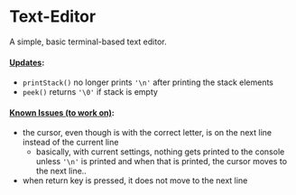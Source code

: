 # Text-Editor
A simple, basic terminal-based text editor.

#### <u>Updates</u>:
- `printStack()` no longer prints `'\n'` after printing the stack elements
- `peek()` returns `'\0'` if stack is empty

#### <u>Known Issues (to work on)</u>:
- the cursor, even though is with the correct letter, is on the next line instead of the current line
    - basically, with current settings, nothing gets printed to the console unless `'\n'` is printed and when that is printed, the cursor moves to the next line..
- when return key is pressed, it does not move to the next line
